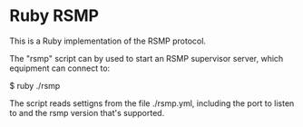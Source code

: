 
# Ruby RSMP
This is a Ruby implementation of the RSMP protocol.

The "rsmp" script can by used to start an RSMP supervisor server, which equipment can connect to:

$ ruby ./rsmp

The script reads settigns from the file ./rsmp.yml, including the port to listen to and the rsmp version that's supported.



